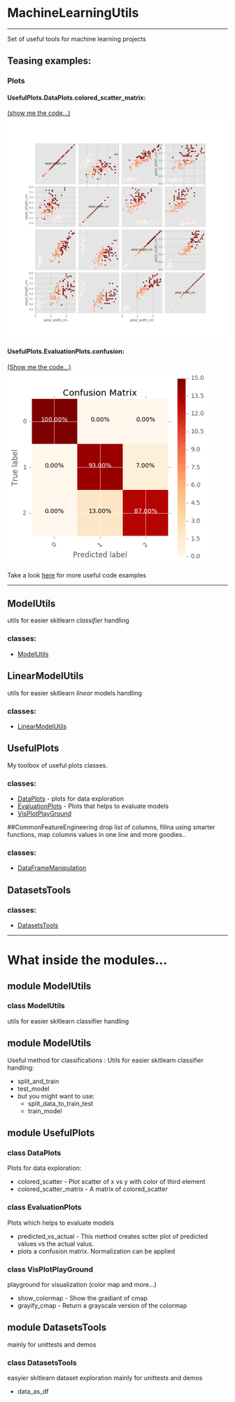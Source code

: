 # MachineLearningUtils
***
Set of useful tools for machine learning projects

## Teasing examples:
### Plots
#### UsefulPlots.DataPlots.colored_scatter_matrix:
[(show me the code...)](Examples/iris-colored_acatter_matrix.py)
![UsefulPlots.colored_scatter_matrix](Examples/iris-colored_acatter_matrix.png)

#### UsefulPlots.EvaluationPlots.confusion:
[(Show me the code...)](Examples/modelutil_simple_usage.py)
![UsefulPlots.colored_scatter_matrix](Examples/confusion_matrix.png)

Take a look [here](Examples/README.md) for more useful code examples
***


## ModelUtils
utils for easier skitlearn *classifier* handling
### classes:
- [ModelUtils](README.md#class-modelutils)

## LinearModelUtils
utils for easier skitlearn *linear* models  handling
### classes:
- [LinearModelUtils](README.md#class-linearmodelutils)

## UsefulPlots
My toolbox of useful plots classes.
### classes:
- [DataPlots](README.md#class-dataplots) - plots for data exploration
- [EvaluationPlots](README.md#class-evaluationplots) - Plots that helps to evaluate models
- [VisPlotPlayGround](README.md#class-visplotplayground)

##CommonFeatureEngineering
drop list of columns, fillna using smarter functions, map columns values in one line and more goodies..
### classes:
- [DataFrameManipulation](README.md#class-dataframemanipulation)

## DatasetsTools
### classes:
- [DatasetsTools](README.md#class-datasetstools)

***


# What inside the modules...
## module ModelUtils
### class ModelUtils
utils for easier skitlearn classifier handling

## module ModelUtils
Useful method for classifications :
Utils for easier skitlearn classifier handling:
- split_and_train
- test_model
- but you might want to use:
    - split_data_to_train_test
    - train_model

## module UsefulPlots
### class DataPlots
Plots for data exploration:
- colored_scatter -  Plot scatter of x vs y with color of third element
- colored_scatter_matrix - A matrix of colored_scatter

### class EvaluationPlots
Plots which helps to evaluate models
- predicted_vs_actual - This method creates sctter plot of
                        predicted values vs the actual valus.
- plots a confusion matrix. Normalization can be applied

### class VisPlotPlayGround
playground for visualization (color map and more...)
- show_colormap - Show the gradiant of cmap
- grayify_cmap  - Return a grayscale version of the colormap

## module DatasetsTools
mainly for unittests and demos
### class DatasetsTools
easyier skitlearn dataset exploration mainly for unittests and demos
- data_as_df


